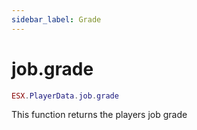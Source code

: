 ```yaml
---
sidebar_label: Grade
---
```


# job.grade

```lua
ESX.PlayerData.job.grade
```

This function returns the players job grade
